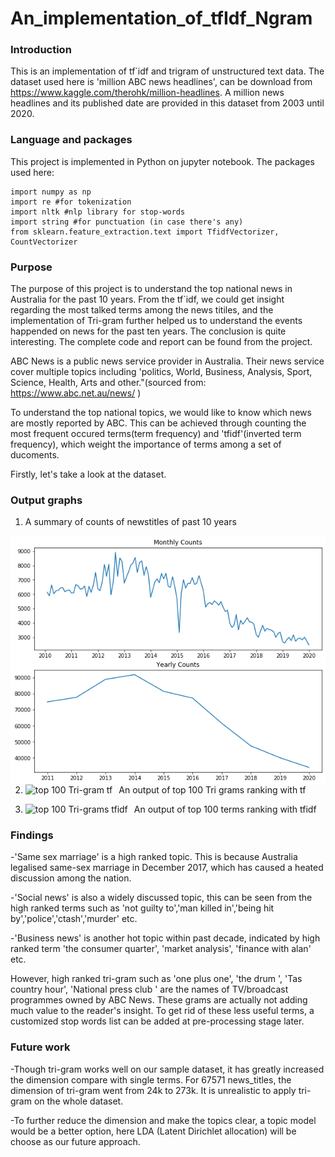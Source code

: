 # An_implementation_of_tfIdf_Ngram
### Introduction 
This is an implementation of tf`idf and trigram of unstructured text data.
The dataset used here is 'million ABC news headlines', can be download from https://www.kaggle.com/therohk/million-headlines. 
A million news headlines and its published date are provided in this dataset from 2003 until 2020.

### Language and packages 
This project is implemented in Python on jupyter notebook.
The packages used here:


```
import numpy as np
import re #for tokenization
import nltk #nlp library for stop-words
import string #for punctuation (in case there's any)
from sklearn.feature_extraction.text import TfidfVectorizer, CountVectorizer
```


### Purpose
The purpose of this project is to understand the top national news in Australia for the past 10 years. 
From the tf`idf, we could get insight regarding the most talked terms among the news titiles, and the implementation of Tri-gram further helped us to understand the events happended on news for the past ten years. The conclusion is quite interesting. The complete code and report can be found from the project. 

ABC News is a public news service provider in Australia. Their news service cover multiple topics including 'politics, World, Business, Analysis, Sport, Science, Health, Arts and other."(sourced from: https://www.abc.net.au/news/ )

To understand the top national topics, we would like to know which news are mostly reported by ABC. This can be achieved through counting the most frequent occured terms(term frequency) and 'tfidf'(inverted term frequency), which weight the importance of terms among a set of ducoments.

Firstly, let's take a look at the dataset.

### Output graphs
1. A summary of counts of newstitles of past 10 years

<img src="output_img/summary_data.png"
     alt="summary of newstitile counts"
     style="float: left; margin-right: 10px;" />

2. An output of top 100 Tri grams ranking with tf
<img src="output_img/top 100 trigrams tf.png"
     alt="top 100 Tri-gram tf"
     style="float: left; margin-right: 10px;" />

3. An output of top 100 terms ranking with tfidf
<img src="output_img/top 100 trigram tfidf.png"
     alt="top 100 Tri-grams tfidf"
     style="float: left; margin-right: 10px;" />
     
     
     
     
### Findings

-'Same sex marriage' is a high ranked topic. This is because Australia legalised same-sex marriage in December 2017, which has caused a heated discussion among the nation.

-'Social news' is also a widely discussed topic, this can be seen from the high ranked terms such as 'not guilty to','man killed in','being hit by','police','ctash','murder' etc.

-'Business news' is another hot topic within past decade, indicated by high ranked term 'the consumer quarter', 'market analysis', 'finance with alan' etc.

However, high ranked tri-gram such as 'one plus one', 'the drum ', 'Tas country hour', 'National press club ' are the names of TV/broadcast programmes owned by ABC News. These grams are actually not adding much value to the reader's insight. To get rid of these less useful terms, a customized stop words list can be added at pre-processing stage later.

### Future work

-Though tri-gram works well on our sample dataset, it has greatly increased the dimension compare with single terms. For 67571 news_titles, the dimension of tri-gram went from 24k to 273k. It is unrealistic to apply tri-gram on the whole dataset.

-To further reduce the dimension and make the topics clear, a topic model would be a better option, here LDA (Latent Dirichlet allocation) will be choose as our future approach.
